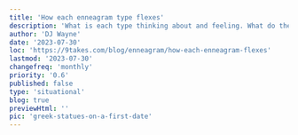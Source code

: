 ```yaml
---
title: 'How each enneagram type flexes'
description: 'What is each type thinking about and feeling. What do they do to prepare and what are red flags and good signals for each type.'
author: 'DJ Wayne'
date: '2023-07-30'
loc: 'https://9takes.com/blog/enneagram/how-each-enneagram-flexes'
lastmod: '2023-07-30'
changefreq: 'monthly'
priority: '0.6'
published: false
type: 'situational'
blog: true
previewHtml: ''
pic: 'greek-statues-on-a-first-date'
---
```

